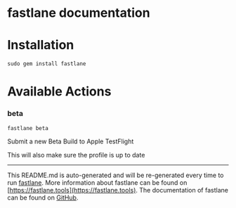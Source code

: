 fastlane documentation
================
# Installation
```
sudo gem install fastlane
```
# Available Actions
### beta
```
fastlane beta
```
Submit a new Beta Build to Apple TestFlight

This will also make sure the profile is up to date

----

This README.md is auto-generated and will be re-generated every time to run [fastlane](https://fastlane.tools).
More information about fastlane can be found on [https://fastlane.tools](https://fastlane.tools).
The documentation of fastlane can be found on [GitHub](https://github.com/fastlane/fastlane/tree/master/fastlane).